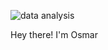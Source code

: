 ![data analysis](https://github.com/osmarlucatero/profile_repo/assets/124906561/888dca96-1d36-4df0-ab07-c2921e274665)


Hey there! I'm Osmar 
